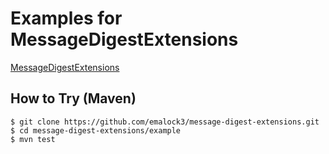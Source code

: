 # Examples for MessageDigestExtensions

[MessageDigestExtensions](https://github.com/emalock3/message-digest-extensions)

## How to Try (Maven)

    $ git clone https://github.com/emalock3/message-digest-extensions.git
    $ cd message-digest-extensions/example
    $ mvn test

